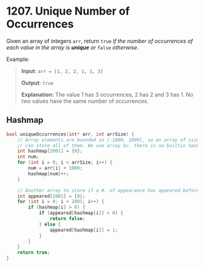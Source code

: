 # 1207. Unique Number of Occurrences

Given an array of integers `arr`, return `true` i*f the number of occurrences of each value in the array is __unique__ or* `false` *otherwise*.

Example:

> **Input**: `arr = [1, 2, 2, 1, 1, 3]`
> 
> **Output**: `true`
>
> **Explanation:** The value $1$ has 3 occurrences, $2$ has 2 and $3$ has 1. No two values have the same number of occurrences.


## Hashmap

```c
bool uniqueOccurrences(int* arr, int arrSize) {
    // Array elements are bounded in [-1000, 1000], so an array of size 2001
    // can store all of them. We use array bc. there is no builtin hashmap in C
    int hashmap[2001] = {0};
    int num;
    for (int i = 0; i < arrSize; i++) {
        num = arr[i] + 1000;
        hashmap[num]++;
    }

    // Another array to store if a #. of appearance has appeared before
    int appeared[2001] = {0};
    for (int i = 0; i < 2001; i++) {
        if (hashmap[i] > 0) {
            if (appeared[hashmap[i]] > 0) {
                return false;
            } else {
                appeared[hashmap[i]] = 1;
            }
        }
    }
    return true;
}
```
